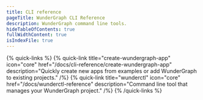 ```yaml
---
title: CLI reference
pageTitle: WunderGraph CLI Reference
description: WunderGraph command line tools.
hideTableOfContents: true
fullWidthContent: true
isIndexFile: true
---
```


{% quick-links %}
{% quick-link title="create-wundergraph-app" icon="core" href="/docs/cli-reference/create-wundergraph-app" description="Quickly create new apps from examples or add WunderGraph to existing projects." /%}
{% quick-link title="wunderctl" icon="core" href="/docs/wunderctl-reference" description="Command line tool that manages your WunderGraph project." /%}
{% /quick-links %}
